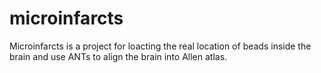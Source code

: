 # microinfarcts
Microinfarcts is a project for loacting the real location of beads inside the brain and use ANTs to align the brain into Allen atlas.
